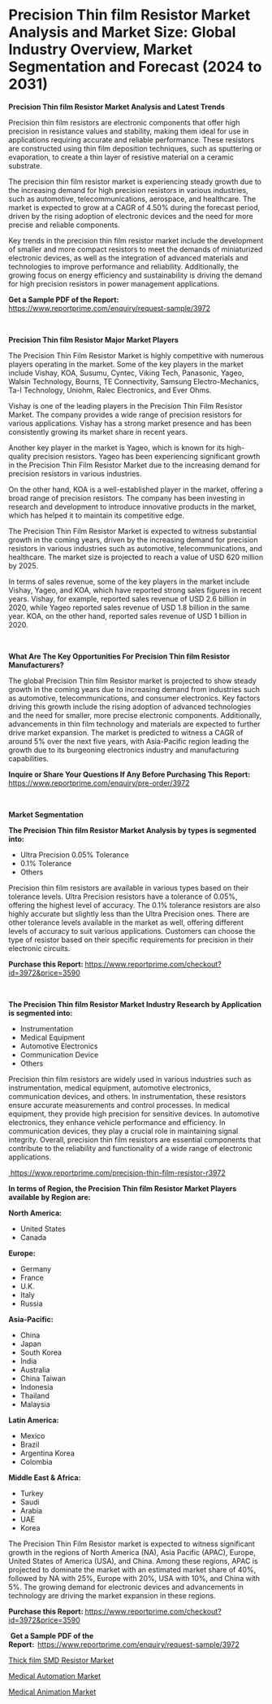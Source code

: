<p><h1>Precision Thin film Resistor Market Analysis and Market Size: Global Industry Overview, Market Segmentation and Forecast (2024 to 2031)</h1></p><p><strong>Precision Thin film Resistor Market Analysis and Latest Trends</strong></p>
<p><p>Precision thin film resistors are electronic components that offer high precision in resistance values and stability, making them ideal for use in applications requiring accurate and reliable performance. These resistors are constructed using thin film deposition techniques, such as sputtering or evaporation, to create a thin layer of resistive material on a ceramic substrate.</p><p>The precision thin film resistor market is experiencing steady growth due to the increasing demand for high precision resistors in various industries, such as automotive, telecommunications, aerospace, and healthcare. The market is expected to grow at a CAGR of 4.50% during the forecast period, driven by the rising adoption of electronic devices and the need for more precise and reliable components.</p><p>Key trends in the precision thin film resistor market include the development of smaller and more compact resistors to meet the demands of miniaturized electronic devices, as well as the integration of advanced materials and technologies to improve performance and reliability. Additionally, the growing focus on energy efficiency and sustainability is driving the demand for high precision resistors in power management applications.</p></p>
<p><strong>Get a Sample PDF of the Report:&nbsp;</strong> <a href="https://www.reportprime.com/enquiry/request-sample/3972">https://www.reportprime.com/enquiry/request-sample/3972</a></p>
<p>&nbsp;</p>
<p><strong>Precision Thin film Resistor Major Market Players</strong></p>
<p><p>The Precision Thin Film Resistor Market is highly competitive with numerous players operating in the market. Some of the key players in the market include Vishay, KOA, Susumu, Cyntec, Viking Tech, Panasonic, Yageo, Walsin Technology, Bourns, TE Connectivity, Samsung Electro-Mechanics, Ta-I Technology, Uniohm, Ralec Electronics, and Ever Ohms.</p><p>Vishay is one of the leading players in the Precision Thin Film Resistor Market. The company provides a wide range of precision resistors for various applications. Vishay has a strong market presence and has been consistently growing its market share in recent years.</p><p>Another key player in the market is Yageo, which is known for its high-quality precision resistors. Yageo has been experiencing significant growth in the Precision Thin Film Resistor Market due to the increasing demand for precision resistors in various industries.</p><p>On the other hand, KOA is a well-established player in the market, offering a broad range of precision resistors. The company has been investing in research and development to introduce innovative products in the market, which has helped it to maintain its competitive edge.</p><p>The Precision Thin Film Resistor Market is expected to witness substantial growth in the coming years, driven by the increasing demand for precision resistors in various industries such as automotive, telecommunications, and healthcare. The market size is projected to reach a value of USD 620 million by 2025.</p><p>In terms of sales revenue, some of the key players in the market include Vishay, Yageo, and KOA, which have reported strong sales figures in recent years. Vishay, for example, reported sales revenue of USD 2.6 billion in 2020, while Yageo reported sales revenue of USD 1.8 billion in the same year. KOA, on the other hand, reported sales revenue of USD 1 billion in 2020.</p></p>
<p>&nbsp;</p>
<p><strong>What Are The Key Opportunities For Precision Thin film Resistor Manufacturers?</strong></p>
<p><p>The global Precision Thin film Resistor market is projected to show steady growth in the coming years due to increasing demand from industries such as automotive, telecommunications, and consumer electronics. Key factors driving this growth include the rising adoption of advanced technologies and the need for smaller, more precise electronic components. Additionally, advancements in thin film technology and materials are expected to further drive market expansion. The market is predicted to witness a CAGR of around 5% over the next five years, with Asia-Pacific region leading the growth due to its burgeoning electronics industry and manufacturing capabilities.</p></p>
<p><strong>Inquire or Share Your Questions If Any Before Purchasing This Report:</strong> <a href="https://www.reportprime.com/enquiry/pre-order/3972">https://www.reportprime.com/enquiry/pre-order/3972</a></p>
<p>&nbsp;</p>
<p><strong>Market Segmentation</strong></p>
<p><strong>The Precision Thin film Resistor Market Analysis by types is segmented into:</strong></p>
<p><ul><li>Ultra Precision 0.05% Tolerance</li><li>0.1% Tolerance</li><li>Others</li></ul></p>
<p><p>Precision thin film resistors are available in various types based on their tolerance levels. Ultra Precision resistors have a tolerance of 0.05%, offering the highest level of accuracy. The 0.1% tolerance resistors are also highly accurate but slightly less than the Ultra Precision ones. There are other tolerance levels available in the market as well, offering different levels of accuracy to suit various applications. Customers can choose the type of resistor based on their specific requirements for precision in their electronic circuits.</p></p>
<p><strong>Purchase this Report:&nbsp;</strong><a href="https://www.reportprime.com/checkout?id=3972&price=3590">https://www.reportprime.com/checkout?id=3972&price=3590</a></p>
<p>&nbsp;</p>
<p><strong>The Precision Thin film Resistor Market Industry Research by Application is segmented into:</strong></p>
<p><ul><li>Instrumentation</li><li>Medical Equipment</li><li>Automotive Electronics</li><li>Communication Device</li><li>Others</li></ul></p>
<p><p>Precision thin film resistors are widely used in various industries such as instrumentation, medical equipment, automotive electronics, communication devices, and others. In instrumentation, these resistors ensure accurate measurements and control processes. In medical equipment, they provide high precision for sensitive devices. In automotive electronics, they enhance vehicle performance and efficiency. In communication devices, they play a crucial role in maintaining signal integrity. Overall, precision thin film resistors are essential components that contribute to the reliability and functionality of a wide range of electronic applications.</p></p>
<p><a href="https://www.reportprime.com/precision-thin-film-resistor-r3972">&nbsp;https://www.reportprime.com/precision-thin-film-resistor-r3972</a></p>
<p><strong>In terms of Region, the Precision Thin film Resistor Market Players available by Region are:</strong></p>
<p>
    <p> <strong> North America: </strong>
        <ul>
            <li>United States</li>
            <li>Canada</li>
        </ul>
        </p> 
    <p> <strong> Europe: </strong>
        <ul>
            <li>Germany</li>
            <li>France</li>
            <li>U.K.</li>
            <li>Italy</li>
            <li>Russia</li>
        </ul>
        </p> 
    <p> <strong> Asia-Pacific: </strong>
        <ul>
            <li>China</li>
            <li>Japan</li>
            <li>South Korea</li>
            <li>India</li>
            <li>Australia</li>
            <li>China Taiwan</li>
            <li>Indonesia</li>
            <li>Thailand</li>
            <li>Malaysia</li>
        </ul>
        </p> 
    <p> <strong> Latin America: </strong>
        <ul>
            <li>Mexico</li>
            <li>Brazil</li>
            <li>Argentina Korea</li>
            <li>Colombia</li>
        </ul>
        </p> 
    <p> <strong> Middle East & Africa: </strong>
        <ul>
            <li>Turkey</li>
            <li>Saudi</li>
            <li>Arabia</li>
            <li>UAE</li>
            <li>Korea</li>
        </ul>
    </p>
    </p>
<p><p>The Precision Thin Film Resistor market is expected to witness significant growth in the regions of North America (NA), Asia Pacific (APAC), Europe, United States of America (USA), and China. Among these regions, APAC is projected to dominate the market with an estimated market share of 40%, followed by NA with 25%, Europe with 20%, USA with 10%, and China with 5%. The growing demand for electronic devices and advancements in technology are driving the market expansion in these regions.</p></p>
<p><strong>Purchase this Report: </strong><a href="https://www.reportprime.com/checkout?id=3972&price=3590">https://www.reportprime.com/checkout?id=3972&price=3590</a></p>
<p>&nbsp;<strong>Get a Sample PDF of the Report:&nbsp;&nbsp;</strong><a href="https://www.reportprime.com/enquiry/request-sample/3972">https://www.reportprime.com/enquiry/request-sample/3972</a></p>
<p><strong></strong></p>
<p><p><a href="https://github.com/nafisalvee228/Market-Research-Report-List-1/blob/main/thick-film-smd-resistor-market.md">Thick film SMD Resistor Market</a></p><p><a href="https://issuu.com/reportprime-2/docs/medical-automation-market-size-2030.pptx">Medical Automation Market</a></p><p><a href="https://issuu.com/reportprime-2/docs/medical-animation-market-size-2030.pptx">Medical Animation Market</a></p></p>